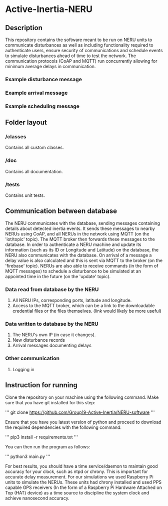 # Active-Inertia-NERU

## Description
This repository contains the software meant to be run on NERU units to communicate disturbances as well as including functionality required to authenticate users, ensure security of communications and schedule events to simulate disturbances ahead of time to test the network. The communication protocols (CoAP and MQTT) run concurrently allowing for minimum average delays in communication.

### Example disturbance message


### Example arrival message


### Example scheduling message


## Folder layout

### **/classes**
Contains all custom classes.

### **/doc**
Contains all documentation.

### **/tests**
Contains unit tests.


## Communication between database
The NERU communicates with the database, sending messages containing details about detected inertia events. It sends these messages to nearby NERUs using CoAP, and all NERUs in the network using MQTT (on the 'iot/topic' topic). The MQTT broker then forwards these messages to the database. In order to authenticate a NERU machine and update its information (such as its ID or Longitude and Latitude) on the database, the NERU also communicates with the database. On arrival of a message a delay value is also calculated and this is sent via MQTT to the broker (on the 'firebase' topic). NERUs are also able to receive commands (in the form of MQTT messages) to schedule a disturbance to be simulated at an appointed time in the future (on the 'update' topic).

### Data read from database by the NERU
1. All NERU IPs, corresponding ports, latitude and longitude. 
2. Access to the MQTT broker, which can be a link to the downloadable credential files or the files themselves. (link would likely be more useful)

### Data written to database by the NERU
1. The NERU's own IP (in case it changes).
2. New disturbance records
3. Arrival messages documenting delays

### Other communication
1. Logging in


## Instruction for running

Clone the repository on your machine using the following command. Make sure that you have git installed for this step:

'''
git clone https://github.com/Group19-Active-Inertia/NERU-software
'''

Ensure that you have you latest version of python and proceed to download the required dependencies with the following command:

'''
pip3 install -r requirements.txt
'''

You can then run the program as follows:

'''
python3 main.py
'''

For best results, you should have a time service/daemon to maintain good accuracy for your clock, such as ntpd or chrony. This is important for accurate delay measurement. For our simulations we used Raspberry Pi units to simulate the NERUs. These units had chrony installed and used PPS capable GPS receivers (In the form of a Raspberry Pi Hardware Attached on Top (HAT) device) as a time source to discipline the system clock and achieve nanosecond accuracy.
